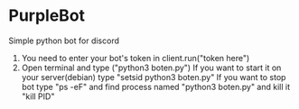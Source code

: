 # PurpleBot
Simple python bot for discord



1. You need to enter your bot's token in client.run("token here")
2. Open terminal and type ("python3 boten.py")
If you want to start it on your server(debian) type "setsid python3 boten.py"
If you want to stop bot type "ps -eF" and find process named "python3 boten.py" and kill it "kill PID"
